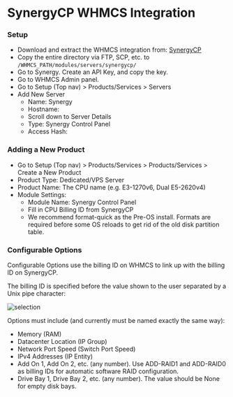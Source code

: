 # SynergyCP WHMCS Integration

### Setup

- Download and extract the WHMCS integration from: [SynergyCP](https://install.synergycp.com/bm/integration/whmcs.tgz)
- Copy the entire directory via FTP, SCP, etc. to `/WHMCS_PATH/modules/servers/synergycp/`
- Go to Synergy. Create an API Key, and copy the key.
- Go to WHMCS Admin panel.
- Go to Setup (Top nav) > Products/Services > Servers
- Add New Server
  - Name: Synergy
  - Hostname: <link to SynergyCP API>
  - Scroll down to Server Details
  - Type: Synergy Control Panel
  - Access Hash: <API Key>

### Adding a New Product

- Go to Setup (Top nav) > Products/Services > Products/Services > Create a New Product
- Product Type: Dedicated/VPS Server
- Product Name: The CPU name (e.g. E3-1270v6, Dual E5-2620v4)
- Module Settings:
  - Module Name: Synergy Control Panel
  - Fill in CPU Billing ID from SynergyCP
  - We recommend format-quick as the Pre-OS install. Formats are required before some OS reloads to get rid of the old disk partition table.
 
### Configurable Options

Configurable Options use the billing ID on WHMCS to link up with the billing ID on SynergyCP.

The billing ID is specified before the value shown to the user separated by a Unix pipe character:
 
![selection](https://user-images.githubusercontent.com/229041/30526732-a3009a72-9bd4-11e7-9a83-cf2f963f490c.png)
 
Options must include (and currently must be named exactly the same way):

- Memory (RAM)
- Datacenter Location (IP Group)
- Network Port Speed (Switch Port Speed)
- IPv4 Addresses (IP Entity)
- Add On 1, Add On 2, etc. (any number). Use ADD-RAID1 and ADD-RAID0 as billing IDs for automatic software RAID configuration. 
- Drive Bay 1, Drive Bay 2, etc. (any number). The value should be None for empty disk bays.    
